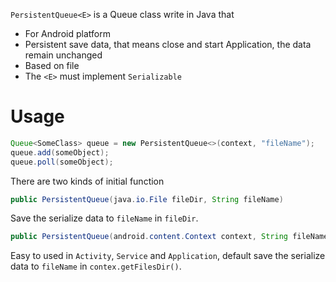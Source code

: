 `PersistentQueue<E>` is a Queue class write in Java that

* For Android platform
* Persistent save data, that means close and start Application, the data remain unchanged
* Based on file
* The `<E>` must implement `Serializable`

# Usage

``` Java
Queue<SomeClass> queue = new PersistentQueue<>(context, "fileName");
queue.add(someObject);
queue.poll(someObject);
```

There are two kinds of initial function

``` Java
public PersistentQueue(java.io.File fileDir, String fileName)
```

Save the serialize data to `fileName` in `fileDir`.

``` Java
public PersistentQueue(android.content.Context context, String fileName)
```

Easy to used in `Activity`, `Service` and `Application`, default save the serialize data to `fileName` in `contex.getFilesDir()`.
